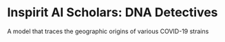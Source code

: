 # Inspirit AI Scholars: DNA Detectives
A model that traces the geographic origins of various COVID-19 strains
